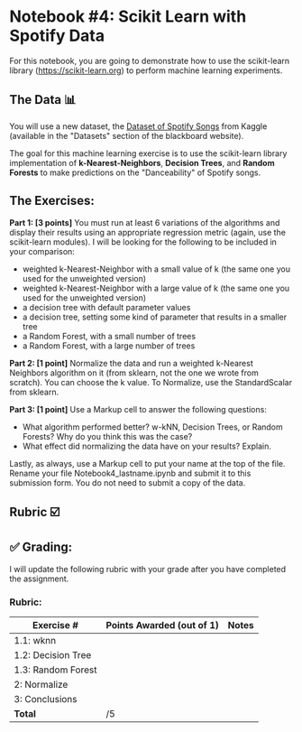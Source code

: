 # Notebook #4: Scikit Learn with Spotify Data

For this notebook, you are going to demonstrate how to use the scikit-learn library (https://scikit-learn.org) to perform machine learning experiments. 
## The Data :bar_chart: 
You will use a new dataset, the [Dataset of Spotify Songs](https://www.kaggle.com/datasets/mrmorj/dataset-of-songs-in-spotify/versions/1?resource=download) from Kaggle (available in the "Datasets" section of the blackboard website). 

The goal for this machine learning exercise is to use the scikit-learn library implementation of **k-Nearest-Neighbors**, **Decision Trees**, and **Random Forests** to make predictions on the "Danceability" of Spotify songs. 

## The Exercises:
**Part 1: [3 points]** You must run at least 6 variations of the algorithms and display their results using an appropriate regression metric (again, use the scikit-learn modules). I will be looking for the following to be included in your comparison:

* weighted k-Nearest-Neighbor with a small value of k (the same one you used for the unweighted version)
* weighted k-Nearest-Neighbor with a large value of k (the same one you used for the unweighted version)
* a decision tree with default parameter values
* a decision tree, setting some kind of parameter that results in a smaller tree 
* a Random Forest, with a small number of trees
* a Random Forest, with a large number of trees

**Part 2: [1 point]** Normalize the data and run a weighted k-Nearest Neighbors algorithm on it (from sklearn,  not the one we wrote from scratch). You can choose the k value. To Normalize, use the StandardScalar from sklearn.

**Part 3: [1 point]** Use a Markup cell to answer the following questions:
* What algorithm performed better? w-kNN, Decision Trees, or Random Forests? Why do you think this was the case?
* What effect did normalizing the data have on your results? Explain. 

Lastly, as always, use a Markup cell to put your name at the top of the file. Rename your file Notebook4_lastname.ipynb and submit it to this submission form. You do not need to submit a copy of the data.

## Rubric :ballot_box_with_check:

## :white_check_mark: Grading: 
I will update the following rubric with your grade after you have completed the assignment.
### Rubric:
| Exercise #  | Points Awarded (out of 1)  | Notes |
| --------- | ------------------- | --------- |
| 1.1: wknn           |        |    |
| 1.2: Decision Tree         |        |    | 
| 1.3: Random Forest |        |    |
| 2: Normalize       |        |    | 
| 3: Conclusions     |        |    |
| <b>Total           |    /5 | </b>   |
